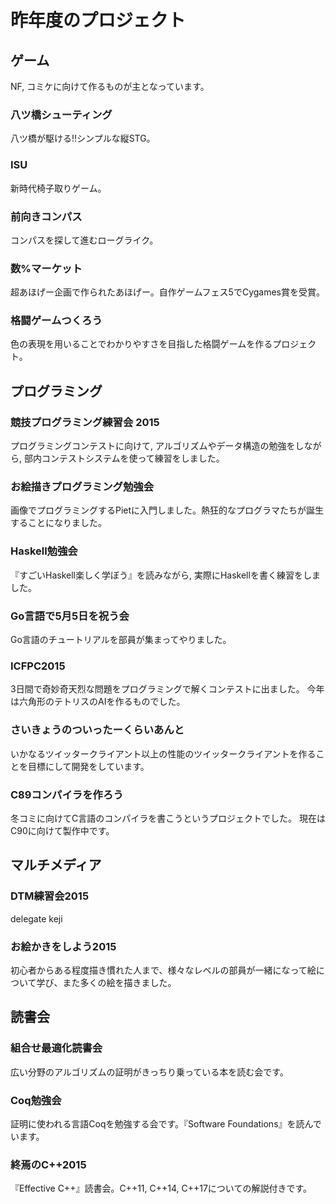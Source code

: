 # 昨年度のプロジェクト
## ゲーム

NF, コミケに向けて作るものが主となっています。

### 八ツ橋シューティング
八ツ橋が駆ける!!シンプルな縦STG。

### ISU
新時代椅子取りゲーム。

### 前向きコンパス
コンパスを探して進むローグライク。

### 数%マーケット
超あほげー企画で作られたあほげー。自作ゲームフェス5でCygames賞を受賞。

### 格闘ゲームつくろう
色の表現を用いることでわかりやすさを目指した格闘ゲームを作るプロジェクト。

## プログラミング

### 競技プログラミング練習会 2015
プログラミングコンテストに向けて, アルゴリズムやデータ構造の勉強をしながら, 部内コンテストシステムを使って練習をしました。

### お絵描きプログラミング勉強会
画像でプログラミングするPietに入門しました。熱狂的なプログラマたちが誕生することになりました。

### Haskell勉強会
『すごいHaskell楽しく学ぼう』を読みながら, 実際にHaskellを書く練習をしました。

### Go言語で5月5日を祝う会
Go言語のチュートリアルを部員が集まってやりました。

### ICFPC2015
3日間で奇妙奇天烈な問題をプログラミングで解くコンテストに出ました。
今年は六角形のテトリスのAIを作るものでした。

### さいきょうのついったーくらいあんと
いかなるツイッタークライアント以上の性能のツイッタークライアントを作ることを目標にして開発をしています。

### C89コンパイラを作ろう
冬コミに向けてC言語のコンパイラを書こうというプロジェクトでした。
現在はC90に向けて製作中です。

## マルチメディア
### DTM練習会2015
delegate keji

### お絵かきをしよう2015
初心者からある程度描き慣れた人まで、様々なレベルの部員が一緒になって絵について学び、また多くの絵を描きました。

## 読書会

### 組合せ最適化読書会
広い分野のアルゴリズムの証明がきっちり乗っている本を読む会です。

### Coq勉強会
証明に使われる言語Coqを勉強する会です。『Software Foundations』を読んでいます。

### 終焉のC++2015
『Effective C++』読書会。C++11, C++14, C++17についての解説付きです。

